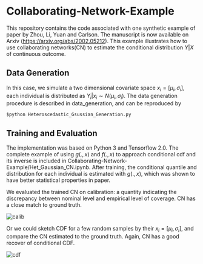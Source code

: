# Collaborating-Network-Example

This repository contains the code associated with one synthetic example of paper by Zhou, Li, Yuan and Carlson. The manuscript is now available on Arxiv (https://arxiv.org/abs/2002.05212). This example illustrates how to use collaborating networks(CN) to estimate the conditional distribution $Y|X$ of continuous outcome.

## Data Generation
In this case, we simulate a two dimensional covariate space $x_i=[\mu_i,\sigma_i]$, each individual is distributed as $Y_i|x_i\sim N(\mu_i,\sigma_i)$. The data generation procedure is described in data_generation, and can be reproduced by
    
    $python Heteroscedastic_Gsussian_Generation.py
    

## Training and Evaluation
The implementation was based on Python 3 and Tensorflow 2.0. The complete example of using $g(.,x)$ and $f(.,x)$ to approach conditional cdf and its inverse is included in Collaborating-Network-Example/Het_Gaussian_CN.ipynb. After training, the conditional quantile and distribution for each individual is estimated with $g(.,x)$, which was shown to have better statistical properties in paper.

We evaluated the trained CN on calibration: a quantity indicating the discrepancy between nominal level and empirical level of coverage. CN has a close match to ground truth.

![calib](Collaborating-Network-Example/calibration.png)


Or we could sketch CDF for a few random samples by their $x_i=[\mu_i,\sigma_i]$, and compare the CN estimated to the ground truth.
Again, CN has a good recover of conditional CDF.

![cdf](Collaborating-Network-Example/cdf.png)

